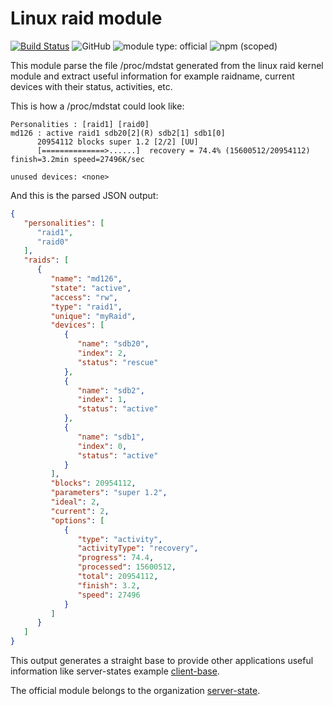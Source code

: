 # Linux raid module

[![Build Status](https://travis-ci.com/server-state/linux-raid-module.svg?branch=master)](https://travis-ci.com/server-state/linux-raid-module)
![GitHub](https://img.shields.io/github/license/server-state/linux-raid-module)
![module type: official](https://img.shields.io/badge/module%20type-official-%23015ba0)
![npm (scoped)](https://img.shields.io/npm/v/@server-state/linux-raid-module)

This module parse the file /proc/mdstat generated from the linux raid kernel module and extract useful information for example raidname, current devices with their status, activities, etc.

This is how a /proc/mdstat could look like:
```
Personalities : [raid1] [raid0] 
md126 : active raid1 sdb20[2](R) sdb2[1] sdb1[0]
      20954112 blocks super 1.2 [2/2] [UU]
      [==============>......]  recovery = 74.4% (15600512/20954112) finish=3.2min speed=27496K/sec
      
unused devices: <none>

```

And this is the parsed JSON output:
```json
{
   "personalities": [
      "raid1",
      "raid0"
   ],
   "raids": [
      {
         "name": "md126",
         "state": "active",
         "access": "rw",
         "type": "raid1",
         "unique": "myRaid",
         "devices": [
            {
               "name": "sdb20",
               "index": 2,
               "status": "rescue"
            },
            {
               "name": "sdb2",
               "index": 1,
               "status": "active"
            },
            {
               "name": "sdb1",
               "index": 0,
               "status": "active"
            }
         ],
         "blocks": 20954112,
         "parameters": "super 1.2",
         "ideal": 2,
         "current": 2,
         "options": [
            {
               "type": "activity",
               "activityType": "recovery",
               "progress": 74.4,
               "processed": 15600512,
               "total": 20954112,
               "finish": 3.2,
               "speed": 27496
            }
         ]
      }
   ]
}
```
This output generates a straight base to provide other applications useful information like server-states example [client-base](https://github.com/server-state/client-base).

The official module belongs to the organization [server-state](https://github.com/server-state).

